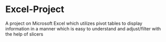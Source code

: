 # Excel-Project
A project on Microsoft Excel which utilizes pivot tables to display information in a manner which is easy to understand and adjust/filter with the help of slicers
